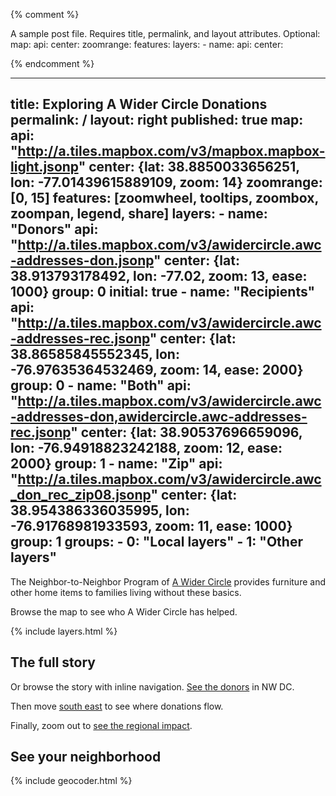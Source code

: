 {% comment %}

A sample post file. Requires title, permalink,  and layout attributes.
Optional:
map: 
    api:
    center:
    zoomrange:
    features:
layers:
    - name:
      api:
      center:

{% endcomment %}

---
title: Exploring A Wider Circle Donations
permalink: /
layout: right
published: true
map: 
    api: "http://a.tiles.mapbox.com/v3/mapbox.mapbox-light.jsonp"
    center: {lat: 38.8850033656251, lon: -77.01439615889109, zoom: 14}
    zoomrange: [0, 15]
    features: [zoomwheel, tooltips, zoombox, zoompan, legend, share]
layers:
    - name: "Donors"
      api: "http://a.tiles.mapbox.com/v3/awidercircle.awc-addresses-don.jsonp"
      center: {lat: 38.913793178492, lon: -77.02, zoom: 13, ease: 1000}
      group: 0
      initial: true
    - name: "Recipients"
      api: "http://a.tiles.mapbox.com/v3/awidercircle.awc-addresses-rec.jsonp"
      center: {lat: 38.86585845552345, lon: -76.97635364532469, zoom: 14, ease: 2000}
      group: 0
    - name: "Both"
      api: "http://a.tiles.mapbox.com/v3/awidercircle.awc-addresses-don,awidercircle.awc-addresses-rec.jsonp"
      center: {lat: 38.90537696659096, lon: -76.94918823242188, zoom: 12, ease: 2000}
      group: 1
    - name: "Zip"
      api: "http://a.tiles.mapbox.com/v3/awidercircle.awc_don_rec_zip08.jsonp"
      center: {lat: 38.954386336035995, lon: -76.91768981933593, zoom: 11, ease: 1000}
      group: 1
groups: 
    - 0: "Local layers"
    - 1: "Other layers"
---
<div id="about" markdown="1">

The Neighbor-to-Neighbor Program of [A Wider Circle](http://www.awidercircle.org/) provides furniture and other home items to families living without these basics.

Browse the map to see who A Wider Circle has helped.

</div>

{% include layers.html %}


## The full story

Or browse the story with inline navigation. <a data-control="layer" href="#donors">See the donors</a> in NW DC.

Then move <a data-control='layer' href="#recipients">south east</a> to see where donations flow.

Finally, zoom out to <a data-control="layer" href="#zip">see the regional impact</a>.


## See your neighborhood

{% include geocoder.html %}
